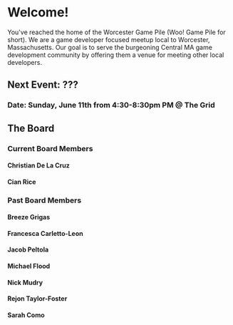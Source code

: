 # Welcome!

You've reached the home of the Worcester Game Pile (Woo! Game Pile for short). We are a game developer focused meetup local to Worcester, Massachusetts. Our goal is to serve the burgeoning Central MA game development community by offering them a venue for meeting other local developers.

## Next Event: ???
### Date: Sunday, June 11th from 4:30-8:30pm PM @ The Grid

## The Board

### Current Board Members
#### Christian De La Cruz
#### Cian Rice

### Past Board Members
#### Breeze Grigas
#### Francesca Carletto-Leon
#### Jacob Peltola
#### Michael Flood
#### Nick Mudry
#### Rejon Taylor-Foster
#### Sarah Como

